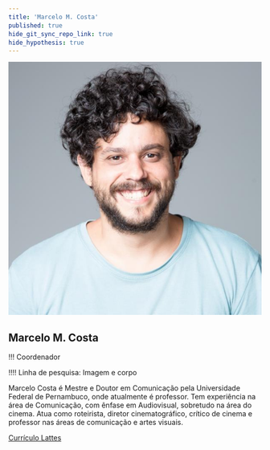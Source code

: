 ```yaml
---
title: 'Marcelo M. Costa'
published: true
hide_git_sync_repo_link: true
hide_hypothesis: true
---
```


![Fotografia de Marcelo Costa](../../imgs/marcelocosta.jpg?resize=400&classes=right)

## Marcelo M. Costa

!!! Coordenador

!!!! Linha de pesquisa: Imagem e corpo

Marcelo Costa é Mestre e Doutor em Comunicação pela Universidade Federal de Pernambuco, onde atualmente é professor. Tem experiência na área de Comunicação, com ênfase em Audiovisual, sobretudo na área do cinema. Atua como roteirista, diretor cinematográfico, crítico de cinema e professor nas áreas de comunicação e artes visuais.

[Currículo Lattes](http://lattes.cnpq.br/0859580104430692?classes=btn,btn-primary,btn-lg,right&target=_blank)